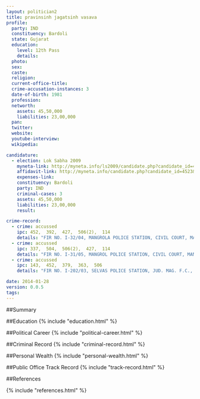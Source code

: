```yaml
---
layout: politician2
title: pravinsinh jagatsinh vasava
profile: 
  party: IND
  constituency: Bardoli
  state: Gujarat
  education: 
    level: 12th Pass
    details: 
  photo: 
  sex: 
  caste: 
  religion: 
  current-office-title: 
  crime-accusation-instances: 3
  date-of-birth: 1981
  profession: 
  networth: 
    assets: 45,50,000
    liabilities: 23,00,000
  pan: 
  twitter: 
  website: 
  youtube-interview: 
  wikipedia: 

candidature: 
  - election: Lok Sabha 2009
    myneta-link: http://myneta.info/ls2009/candidate.php?candidate_id=4523
    affidavit-link: http://myneta.info/candidate.php?candidate_id=4523&scan=original
    expenses-link: 
    constituency: Bardoli 
    party: IND
    criminal-cases: 3
    assets: 45,50,000
    liabilities: 23,00,000
    result:  

crime-record: 
  - crime: accussed
    ipc: 452,  392,  427,  506(2),  114
    details: "FIR NO. I-32/04, MANGROLA POLICE STATION, CIVIL COURT, MANGROL" 
  - crime: accussed
    ipc: 337,  504,  506(2),  427,  114
    details: "FIR NO. I-31/05, MANGROL POLICE STATION, CIVIL COURT, MANGROL. CASE NO.703/05" 
  - crime: accussed
    ipc: 143,  452,  379,  363,  506
    details: "FIR NO. I-202/03, SELVAS POLICE STATION, JUD. MAG. F.C., SELVAS COURT" 

date: 2014-01-28
version: 0.0.5
tags: 
---
```

##Summary


##Education
{% include "education.html" %}


##Political Career
{% include "political-career.html" %}


##Criminal Record
{% include "criminal-record.html" %}


##Personal Wealth
{% include "personal-wealth.html" %}


##Public Office Track Record
{% include "track-record.html" %}


##References


{% include "references.html" %}